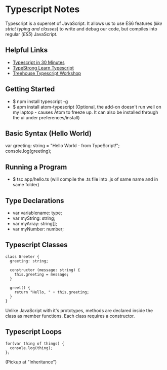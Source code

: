 # Typescript Notes

Typescript is a superset of JavaScript. It allows us to use ES6 features (*like strict typing and classes*) to write and debug our code, but compiles into regular (*ES5*) JavaScript.

## Helpful Links
* [Typescript in 30 Minutes](http://tutorialzine.com/2016/07/learn-typescript-in-30-minutes/)
* [TypeStrong Learn Typescript](https://github.com/TypeStrong/learn-typescript)
* [Treehouse Typescript Workshop](https://teamtreehouse.com/library/getting-started-with-typescript-2)

## Getting Started
* $ npm install typescript -g
* $ apm install atom-typescript (Optional, the add-on doesn't run well on my laptop - causes Atom to freeze up. It can also be installed through the ui under preferences/install)

## Basic Syntax (Hello World)
var greeting: string = "Hello World - from TypeScript!";
console.log(greeting);

## Running a Program
* $ tsc app/hello.ts (will compile the .ts file into .js of same name and in same folder)

## Type Declarations
* var variablename: type;
* var myString: string;
* var myArray: string[];
* var myNumber: number;

## Typescript Classes
```
class Greeter {
  greeting: string;

  constructor (message: string) {
    this.greeting = message;
  }

  greet() {
    return "Hello, " + this.greeting;
  }
}
```

Unlike JavaScript with it's prototypes, methods are declared inside the class as member functions. Each class requires a constructor.

## Typescript Loops
```
for(var thing of things) {
  console.log(thing);
};
```

(Pickup at "Inheritance")
